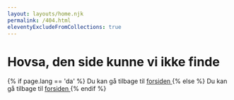 ```yaml
---
layout: layouts/home.njk
permalink: /404.html
eleventyExcludeFromCollections: true
---
```


 <div class="container px-2 px-md-2 px-lg-2 px-xl-4 px-xxxl-4"> 
                <div class="py-5">

# Hovsa, den side kunne vi ikke finde

{% if page.lang == 'da' %}
Du kan gå tilbage til <a href="/"> forsiden </a>
{% else %}
Du kan gå tilbage til <a href="/{{page.lang}}/"> forsiden </a>
{% endif %}

</div>
</div>
